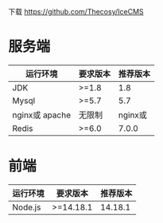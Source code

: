 下载
https://github.com/Thecosy/IceCMS

# 服务端

|  运行环境 | 要求版本  |  推荐版本 |
| ------------ | ------------ | ------------ |
|  JDK |  >=1.8 |  1.8 |
| Mysql  |  >=5.7 | 5.7  |
| nginx或 apache  |  无限制 | nginx或  |
| Redis  |  >=6.0 | 7.0.0  |

# 前端

|  运行环境 | 要求版本  |  推荐版本 |
| ------------ | ------------ | ------------ |
|  Node.js |  >=14.18.1 |  14.18.1 |